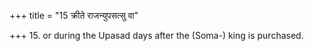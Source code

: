 +++
title = "15 क्रीते राजन्युपसत्सु वा"

+++
15. or during the Upasad days after the (Soma-) king is purchased.
